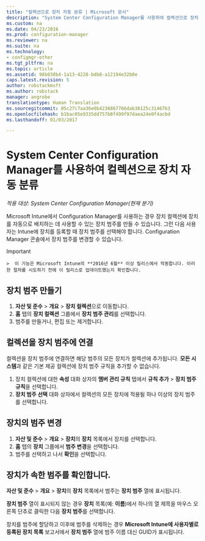 ```yaml
---
title: "컬렉션으로 장치 자동 분류 | Microsoft 문서"
description: "System Center Configuration Manager를 사용하여 컬렉션으로 장치를 자동으로 분류합니다."
ms.custom: na
ms.date: 04/23/2016
ms.prod: configuration-manager
ms.reviewer: na
ms.suite: na
ms.technology:
- configmgr-other
ms.tgt_pltfrm: na
ms.topic: article
ms.assetid: 98b038b4-1a13-4228-bdb8-a12194e32b0e
caps.latest.revision: 5
author: robstackmsft
ms.author: robstack
manager: angrobe
translationtype: Human Translation
ms.sourcegitcommit: 05c27c7aa36e0b4236867766dab36125c31467b3
ms.openlocfilehash: b1bac05e9335dd757b8f499f97daea24e0f4acbd
ms.lasthandoff: 01/03/2017

---
```

# <a name="automatically-categorize-devices-into-collections-with-system-center-configuration-manager"></a>System Center Configuration Manager를 사용하여 컬렉션으로 장치 자동 분류

*적용 대상: System Center Configuration Manager(현재 분기)*

Microsoft Intune에서 Configuration Manager를 사용하는 경우 장치 컬렉션에 장치를 자동으로 배치하는 데 사용할 수 있는 장치 범주를 만들 수 있습니다. 그런 다음 사용자는 Intune에 장치를 등록할 때 장치 범주를 선택해야 합니다. Configuration Manager 콘솔에서 장치 범주를 변경할 수 있습니다.

> [!IMPORTANT]  
    >  이 기능은 Microsoft Intune의 **2016년 6월** 이상 릴리스에서 작동합니다. 이러한 절차를 시도하기 전에 이 릴리스로 업데이트했는지 확인합니다.

## <a name="create-device-categories"></a>장치 범주 만들기

1.  **자산 및 준수** > **개요** > **장치 컬렉션**으로 이동합니다.
2.  **홈** 탭의 **장치 컬렉션** 그룹에서 **장치 범주 관리**를 선택합니다.
3.  범주를 만들거나, 편집 또는 제거합니다.

## <a name="associate-a-collection-with-a-device-category"></a>컬렉션을 장치 범주에 연결

컬렉션을 장치 범주에 연결하면 해당 범주의 모든 장치가 컬렉션에 추가됩니다. **모든 시스템**과 같은 기본 제공 컬렉션에 장치 범주 규칙을 추가할 수 없습니다.

1.  장치 컬렉션에 대한 **속성** 대화 상자의 **멤버 관리 규칙** 탭에서 **규칙 추가** > **장치 범주 규칙**을 선택합니다.
2.  **장치 범주 선택** 대화 상자에서 컬렉션의 모든 장치에 적용될 하나 이상의 장치 범주를 선택합니다.

## <a name="change-the-category-of-a-device"></a>장치의 범주 변경

1.  **자산 및 준수** > **개요** > **장치**의 **장치** 목록에서 장치를 선택합니다.
2.  **홈** 탭의 **장치** 그룹에서 **범주 변경**을 선택합니다.
3.  범주를 선택하고 나서 **확인**을 선택합니다.

## <a name="view-which-category-a-device-belongs-to"></a>장치가 속한 범주를 확인합니다.

**자산 및 준수** > **개요** > **장치**의 **장치** 목록에서 범주는 **장치 범주** 열에 표시됩니다.

**장치 범주** 열이 표시되지 않는 경우 **장치** 목록(예: **이름**)에서 하나의 열 제목을 마우스 오른쪽 단추로 클릭한 다음 **장치 범주**를 선택합니다.

장치를 범주에 할당하고 이후에 범주를 삭제하는 경우 **Microsoft Intune에 사용자별로 등록된 장치 목록** 보고서에서 **장치 범주** 열에 범주 이름 대신 GUID가 표시됩니다.

